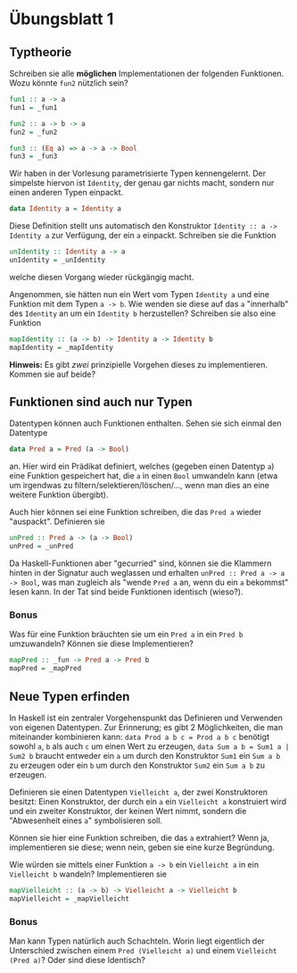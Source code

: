 # Übungsblatt 1

## Typtheorie

Schreiben sie alle **möglichen** Implementationen der folgenden Funktionen. Wozu könnte `fun2` nützlich sein?

```haskell
fun1 :: a -> a
fun1 = _fun1

fun2 :: a -> b -> a
fun2 = _fun2

fun3 :: (Eq a) => a -> a -> Bool
fun3 = _fun3
```

Wir haben in der Vorlesung parametrisierte Typen kennengelernt. Der simpelste hiervon ist `Identity`, der genau gar nichts macht, sondern nur einen anderen Typen einpackt.

```haskell
data Identity a = Identity a
```

Diese Definition stellt uns automatisch den Konstruktor `Identity :: a -> Identity a` zur Verfügung, der ein `a` einpackt. Schreiben sie die Funktion

```haskell
unIdentity :: Identity a -> a
unIdentity = _unIdentity
```

welche diesen Vorgang wieder rückgängig macht.

Angenommen, sie hätten nun ein Wert vom Typen `Identity a` und eine Funktion mit dem Typen `a -> b`. Wie wenden sie diese auf das `a` "innerhalb" des `Identity` an um ein `Identity b` herzustellen? Schreiben sie also eine Funktion

```haskell
mapIdentity :: (a -> b) -> Identity a -> Identity b
mapIdentity = _mapIdentity
```

**Hinweis:** Es gibt *zwei* prinzipielle Vorgehen dieses zu implementieren. Kommen sie auf beide?


## Funktionen sind auch nur Typen

Datentypen können auch Funktionen enthalten. Sehen sie sich einmal den Datentype

```haskell
data Pred a = Pred (a -> Bool)
```

an. Hier wird ein Prädikat definiert, welches (gegeben einen Datentyp `a`) eine Funktion gespeichert hat, die `a` in einen `Bool` umwandeln kann (etwa um irgendwas zu filtern/selektieren/löschen/..., wenn man dies an eine weitere Funktion übergibt).

Auch hier können sei eine Funktion schreiben, die das `Pred a` wieder "auspackt". Definieren sie

```haskell
unPred :: Pred a -> (a -> Bool)
unPred = _unPred
```

Da Haskell-Funktionen aber "gecurried" sind, können sie die Klammern hinten in der Signatur auch weglassen und erhalten `unPred :: Pred a -> a -> Bool`, was man zugleich als "wende `Pred a` an, wenn du ein `a` bekommst" lesen kann.
In der Tat sind beide Funktionen identisch (wieso?).

### Bonus

Was für eine Funktion bräuchten sie um ein `Pred a` in ein `Pred b` umzuwandeln? Können sie diese Implementieren?

```haskell
mapPred :: _fun -> Pred a -> Pred b
mapPred = _mapPred
```

## Neue Typen erfinden

In Haskell ist ein zentraler Vorgehenspunkt das Definieren und Verwenden von eigenen Datentypen. Zur Erinnerung; es gibt 2 Möglichkeiten, die man miteinander kombinieren kann: `data Prod a b c = Prod a b c` benötigt sowohl `a`, `b` als auch `c` um einen Wert zu erzeugen, `data Sum a b = Sum1 a | Sum2 b` braucht entweder ein `a` um durch den Konstruktor `Sum1` ein `Sum a b` zu erzeugen oder ein `b` um durch den Konstruktor `Sum2` ein `Sum a b` zu erzeugen.

Definieren sie einen Datentypen `Vielleicht a`, der zwei Konstruktoren besitzt: Einen Konstruktor, der durch ein `a` ein `Vielleicht a` konstruiert wird und ein zweiter Konstruktor, der keinen Wert nimmt, sondern die "Abwesenheit eines `a`" symbolisieren soll.

Können sie hier eine Funktion schreiben, die das `a` extrahiert? Wenn ja, implementieren sie diese; wenn nein, geben sie eine kurze Begründung.

Wie würden sie mittels einer Funktion `a -> b` ein `Vielleicht a` in ein `Vielleicht b` wandeln? Implementieren sie
```haskell
mapVielleicht :: (a -> b) -> Vielleicht a -> Vielleicht b
mapVielleicht = _mapVielleicht
```

### Bonus

Man kann Typen natürlich auch Schachteln. Worin liegt eigentlich der Unterschied zwischen einem `Pred (Vielleicht a)` und einem `Vielleicht (Pred a)`? Oder sind diese Identisch?






